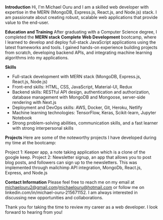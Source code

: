 **Introduction**
Hi, I'm Michael Ouru and I am a skilled web developer with expertise in the MERN (MongoDB, Express.js, React.js, and Node.js) stack. I am passionate about creating robust, scalable web applications that provide value to the end-user.

**Education and Training**
After graduating with a Computer Science degree, I completed the **MERN stack Complete Web Development** bootcamp, where I learned to develop and deploy full-stack JavaScript applications using the latest frameworks and tools. I gained hands-on experience building projects from scratch, developing backend APIs, and integrating machine learning algorithms into my applications.

**Skills**
- Full-stack development with MERN stack (MongoDB, Express.js, React.js, Node.js)
- Front-end skills: HTML, CSS, JavaScript, Material-UI, Redux
- Backend skills: RESTful API design, authentication and authorization, database management with MongoDB and Mongoose, server-side rendering with Next.js
- Deployment and DevOps skills: AWS, Docker, Git, Heroku, Netlify
- Machine learning technologies: TensorFlow, Keras, Scikit-learn, Jupyter Notebook
- Strong problem-solving abilities, communication skills, and a fast learner with strong interpersonal skills

**Projects**
Here are some of the noteworthy projects I have developed during my time at the bootcamp:

Project 1: Keeper app, a note taking application which is a clone of the google keep.
Project 2: Newsletter signup, an app that allows you to post blog posts, and followers can sign up to the newsletters. This was implemented through mailchimp API integration, MongoDb, React.js, Express, and Node.js

**Contact Information**
Please feel free to reach me on my email at michaelouru2@gmail.com/michaelouru@hotmail.com or follow me on linkedin.com/in/michael-ouru-215671152. I am always interested in discussing new opportunities and collaborations.

Thank you for taking the time to review my career as a web developer. I look forward to hearing from you!
